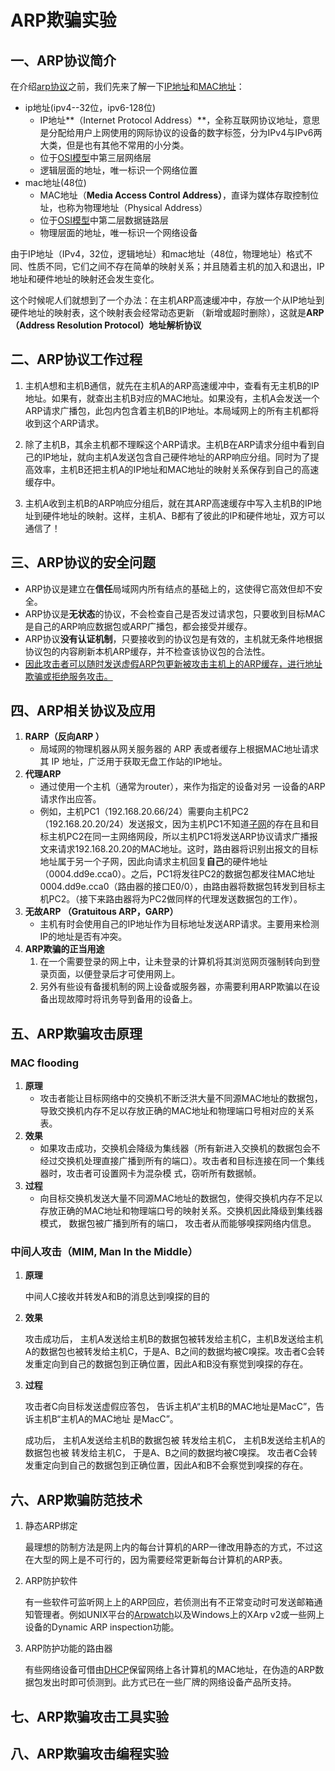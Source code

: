 # ARP欺骗实验

## 一、ARP协议简介

在介绍[arp协议](https://baike.baidu.com/item/ARP/609343)之前，我们先来了解一下[IP地址](https://baike.baidu.com/item/IP/224599?fromtitle=IP%E5%9C%B0%E5%9D%80&fromid=150859)和[MAC地址](https://baike.baidu.com/item/MAC%E5%9C%B0%E5%9D%80)：

- ip地址(ipv4--32位，ipv6-128位)
  - IP地址**（Internet Protocol Address）**，全称互联网协议地址，意思是分配给用户上网使用的网际协议的设备的数字标签，分为IPv4与IPv6两大类，但是也有其他不常用的小分类。
  - 位于[OSI模型](https://baike.baidu.com/item/OSI模型)中第三层网络层
  - 逻辑层面的地址，唯一标识一个网络位置
- mac地址(48位)
  - MAC地址（**Media Access Control Address）**，直译为媒体存取控制位址，也称为物理地址（Physical Address）
  - 位于[OSI模型](https://baike.baidu.com/item/OSI模型)中第二层数据链路层
  - 物理层面的地址，唯一标识一个网络设备



由于IP地址（IPv4，32位，逻辑地址）和mac地址（48位，物理地址）格式不同、性质不同，它们之间不存在简单的映射关系；并且随着主机的加入和退出，IP地址和硬件地址的映射还会发生变化。

这个时候呢人们就想到了一个办法：在主机ARP高速缓冲中，存放一个从IP地址到硬件地址的映射表，这个映射表会经常动态更新 （新增或超时删除），这就是**ARP（Address Resolution Protocol）地址解析协议**





## 二、ARP协议工作过程

1. 主机A想和主机B通信，就先在主机A的ARP高速缓冲中，查看有无主机B的IP地址。如果有，就查出主机B对应的MAC地址。如果没有，主机A会发送一个ARP请求广播包，此包内包含着主机B的IP地址。本局域网上的所有主机都将收到这个ARP请求。

2. 除了主机B，其余主机都不理睬这个ARP请求。主机B在ARP请求分组中看到自己的IP地址，就向主机A发送包含自己硬件地址的ARP响应分组。同时为了提高效率，主机B还把主机A的IP地址和MAC地址的映射关系保存到自己的高速缓存中。

3. 主机A收到主机B的ARP响应分组后，就在其ARP高速缓存中写入主机B的IP地址到硬件地址的映射。这样，主机A、B都有了彼此的IP和硬件地址，双方可以通信了！

   



## 三、ARP协议的安全问题

- ARP协议是建立在**信任**局域网内所有结点的基础上的，这使得它高效但却不安全。
- ARP协议是**无状态**的协议，不会检查自己是否发过请求包，只要收到目标MAC是自己的ARP响应数据包或ARP广播包，都会接受并缓存。
- ARP协议**没有认证机制**，只要接收到的协议包是有效的，主机就无条件地根据协议包的内容刷新本机ARP缓存，并不检查该协议包的合法性。
- <u>因此攻击者可以随时发送虚假ARP包更新被攻击主机上的ARP缓存，进行地址欺骗或拒绝服务攻击。</u>





## 四、ARP相关协议及应用 

1. **RARP（反向ARP ）** 
   - 局域网的物理机器从网关服务器的 ARP 表或者缓存上根据MAC地址请求其 IP 地址，广泛用于获取无盘工作站的IP地址。
2. **代理ARP** 
   - 通过使用一个主机（通常为router），来作为指定的设备对另 一设备的ARP请求作出应答。
   - 例如，主机PC1（192.168.20.66/24）需要向主机PC2（192.168.20.20/24）发送报文，因为主机PC1不知道[子网](https://baike.baidu.com/item/子网)的存在且和目标主机PC2在同一主网络网段，所以主机PC1将发送ARP协议请求广播报文来请求192.168.20.20的MAC地址。这时，路由器将识别出报文的目标地址属于另一个子网，因此向请求主机回复**自己**的硬件地址（0004.dd9e.cca0）。之后，PC1将发往PC2的数据包都发往MAC地址0004.dd9e.cca0（路由器的接口E0/0），由路由器将数据包转发到目标主机PC2。（接下来路由器将为PC2做同样的代理发送数据包的工作）。
3. **无故ARP （Gratuitous ARP，GARP）** 
   - 主机有时会使用自己的IP地址作为目标地址发送ARP请求。主要用来检测IP的地址是否有冲突。
4. **ARP欺骗的正当用途**
   1. 在一个需要登录的网上中，让未登录的计算机将其浏览网页强制转向到登录页面，以便登录后才可使用网上。
   2. 另外有些设有备援机制的网上设备或服务器，亦需要利用ARP欺骗以在设备出现故障时将讯务导到备用的设备上。



## 五、ARP欺骗攻击原理

### MAC flooding

1. **原理**
   - 攻击者能让目标网络中的交换机不断泛洪大量不同源MAC地址的数据包，导致交换机内存不足以存放正确的MAC地址和物理端口号相对应的关系表。
2. **效果**
   - 如果攻击成功，交换机会降级为集线器（所有新进入交换机的数据包会不经过交换机处理直接广播到所有的端口）。攻击者和目标连接在同一个集线器时，攻击者可设置网卡为混杂模 式，窃听所有数据帧。
3. **过程**
   - 向目标交换机发送大量不同源MAC地址的数据包，使得交换机内存不足以存放正确的MAC地址和物理端口号的映射关系。交换机因此降级到集线器模式， 数据包被广播到所有的端口， 攻击者从而能够嗅探网络内信息。



### 中间人攻击（MIM, Man In the Middle）

1. **原理**

   中间人C接收并转发A和B的消息达到嗅探的目的

2. **效果**

   攻击成功后， 主机A发送给主机B的数据包被转发给主机C，主机B发送给主机A的数据包也被转发给主机C，于是A、B之间的数据均被C嗅探。攻击者C会转发重定向到自己的数据包到正确位置，因此A和B没有察觉到嗅探的存在。

3. **过程**

   攻击者C向目标发送虚假应答包， 告诉主机A“主机B的MAC地址是MacC”，告诉主机B“主机A的MAC地址 是MacC”。

   成功后， 主机A发送给主机B的数据包被 转发给主机C，
   主机B发送给主机A的数据包也被 转发给主机C，
   于是A、B之间的数据均被C嗅探。
   攻击者C会转发重定向到自己的数据包到正确位置，因此A和B不会察觉到嗅探的存在。





## 六、ARP欺骗防范技术

1. 静态ARP绑定

   最理想的防制方法是网上内的每台计算机的ARP一律改用静态的方式，不过这在大型的网上是不可行的，因为需要经常更新每台计算机的ARP表。

   

2. ARP防护软件

   有一些软件可监听网上上的ARP回应，若侦测出有不正常变动时可发送邮箱通知管理者。例如UNIX平台的[Arpwatch](https://baike.baidu.com/item/Arpwatch)以及Windows上的XArp v2或一些网上设备的Dynamic ARP inspection功能。

   

3. ARP防护功能的路由器

   有些网络设备可借由[DHCP](https://baike.baidu.com/item/DHCP)保留网络上各计算机的MAC地址，在伪造的ARP数据包发出时即可侦测到。此方式已在一些厂牌的网络设备产品所支持。





## 七、ARP欺骗攻击工具实验







## 八、ARP欺骗攻击编程实验





